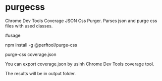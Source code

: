 # purgecss
Chrome Dev Tools Coverage JSON Css Purger. Parses json and purge css files with used classes.

#usage

npm install -g @perftool/purge-css

purge-css coverage.json
 
You can export coverage.json by usinh Chrome Dev Tools coverage tool.

The results will be in output folder.

